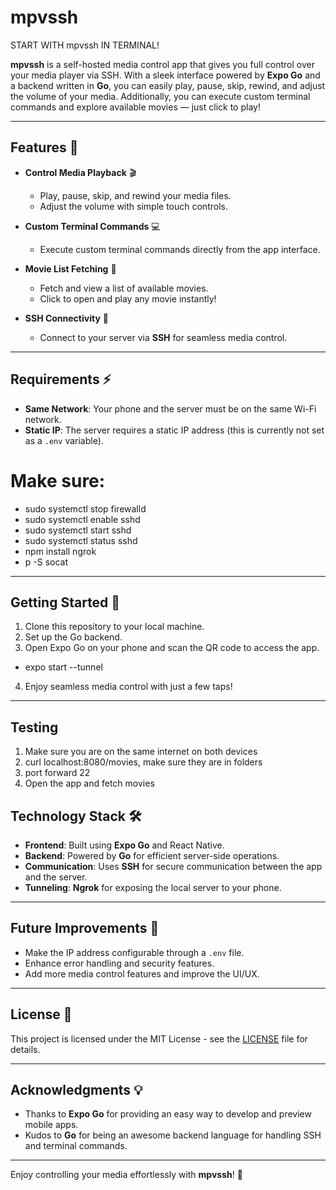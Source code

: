 # mpvssh 

START WITH mpvssh IN TERMINAL!

**mpvssh** is a self-hosted media control app that gives you full control over your media player via SSH. With a sleek interface powered by **Expo Go** and a backend written in **Go**, you can easily play, pause, skip, rewind, and adjust the volume of your media. Additionally, you can execute custom terminal commands and explore available movies — just click to play!

---

## Features 🌟

- **Control Media Playback** 🎬
  - Play, pause, skip, and rewind your media files.
  - Adjust the volume with simple touch controls.
- **Custom Terminal Commands** 💻

  - Execute custom terminal commands directly from the app interface.

- **Movie List Fetching** 🎥

  - Fetch and view a list of available movies.
  - Click to open and play any movie instantly!

- **SSH Connectivity** 🔐
  - Connect to your server via **SSH** for seamless media control.

---

## Requirements ⚡

- **Same Network**: Your phone and the server must be on the same Wi-Fi network.
- **Static IP**: The server requires a static IP address (this is currently not set as a `.env` variable).

# Make sure:

- sudo systemctl stop firewalld
- sudo systemctl enable sshd
- sudo systemctl start sshd
- sudo systemctl status sshd
- npm install ngrok
- p -S socat

---

## Getting Started 🚀

1. Clone this repository to your local machine.
2. Set up the Go backend.
3. Open Expo Go on your phone and scan the QR code to access the app. 
- expo start --tunnel

4. Enjoy seamless media control with just a few taps!

---

## Testing
1. Make sure you are on the same internet on both devices
2. curl localhost:8080/movies, make sure they are in folders
2. port forward 22
2. Open the app and fetch movies



## Technology Stack 🛠️

- **Frontend**: Built using **Expo Go** and React Native.
- **Backend**: Powered by **Go** for efficient server-side operations.
- **Communication**: Uses **SSH** for secure communication between the app and the server.
- **Tunneling**: **Ngrok** for exposing the local server to your phone.

---

## Future Improvements 🚧

- Make the IP address configurable through a `.env` file.
- Enhance error handling and security features.
- Add more media control features and improve the UI/UX.

---

## License 📄

This project is licensed under the MIT License - see the [LICENSE](LICENSE) file for details.

---

## Acknowledgments 💡

- Thanks to **Expo Go** for providing an easy way to develop and preview mobile apps.
- Kudos to **Go** for being an awesome backend language for handling SSH and terminal commands.

---

Enjoy controlling your media effortlessly with **mpvssh**! 🚀
